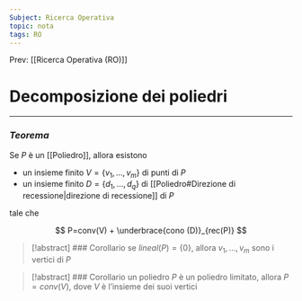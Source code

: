 ```yaml
---
Subject: Ricerca Operativa
topic: nota
tags: RO
---
```


Prev: [[Ricerca Operativa (RO)]]

# Decomposizione dei poliedri
---

### **_Teorema_**

Se $P$ è un [[Poliedro]], allora esistono

- un insieme finito $V=\{v_1,\dots,v_m\}$ di punti di $P$
- un insieme finito $D=\{d_1,\dots,d_q\}$ di [[Poliedro#Direzione di recessione|direzione di recessione]] di $P$

tale che

$$
P=conv(V) + \underbrace{cono (D)}_{rec(P)}
$$



>[!abstract] ### Corollario
> se $lineal(P)=\{0\}$, allora $v_1,\dots,v_m$ sono i vertici di $P$


>[!abstract] ### Corollario
un poliedro $P$  è un poliedro limitato, allora $P = conv(V)$, dove $V$ è l’insieme dei suoi vertici
